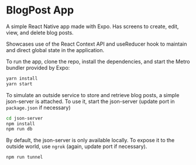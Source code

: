 # BlogPost App

A simple React Native app made with Expo. Has screens to create, edit, view, and delete blog posts.

Showcases use of the React Context API and useReducer hook to maintain and direct global state in the application.

To run the app, clone the repo, install the dependencies, and start the Metro bundler provided by Expo:

```bash
yarn install
yarn start
```

To simulate an outside service to store and retrieve blog posts, a simple json-server is attached. To use it, start the json-server (update port in `package.json` if necessary)

```bash
cd json-server
npm install
npm run db
```

By default, the json-server is only available locally. To expose it to the outside world, use `ngrok` (again, update port if necessary).

```bash
npm run tunnel
```
